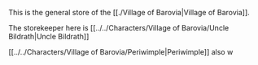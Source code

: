 This is the general store of the [[./Village of Barovia|Village of Barovia]].

The storekeeper here is [[../../Characters/Village of Barovia/Uncle Bildrath|Uncle Bildrath]]

[[../../Characters/Village of Barovia/Periwimple|Periwimple]] also w